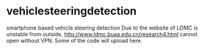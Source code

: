 # vehiclesteeringdetection
smartphone based vehicle steering detection
Due to the website of LDMC is unstable from outside, http://www.ldmc.buaa.edu.cn/research4.html cannot open without VPN.
Some of the code will upload here.
